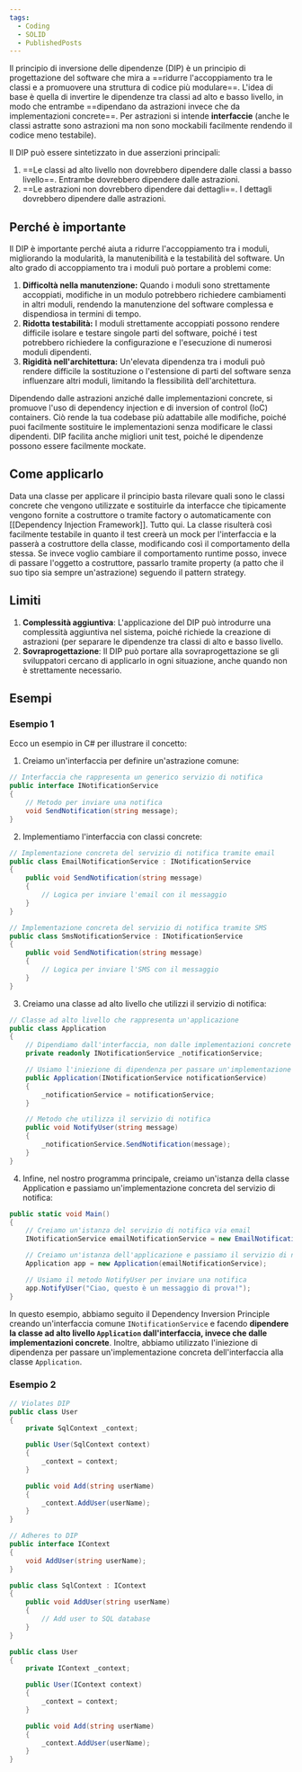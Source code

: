 ```yaml
---
tags:
  - Coding
  - SOLID
  - PublishedPosts
---
```

Il principio di inversione delle dipendenze (DIP) è un principio di progettazione del software che mira a ==ridurre l'accoppiamento tra le classi e a promuovere una struttura di codice più modulare==. L'idea di base è quella di invertire le dipendenze tra classi ad alto e basso livello, in modo che entrambe ==dipendano da astrazioni invece che da implementazioni concrete==. Per astrazioni si intende **interfaccie** (anche le classi astratte sono astrazioni ma non sono mockabili facilmente rendendo il codice meno testabile).

Il DIP può essere sintetizzato in due asserzioni principali:

1. ==Le classi ad alto livello non dovrebbero dipendere dalle classi a basso livello==. Entrambe dovrebbero dipendere dalle astrazioni.
2. ==Le astrazioni non dovrebbero dipendere dai dettagli==. I dettagli dovrebbero dipendere dalle astrazioni.

## Perché è importante

Il DIP è importante perché aiuta a ridurre l'accoppiamento tra i moduli, migliorando la modularità, la manutenibilità e la testabilità del software.
Un alto grado di accoppiamento tra i moduli può portare a problemi come:

1. **Difficoltà nella manutenzione:** Quando i moduli sono strettamente accoppiati, modifiche in un modulo potrebbero richiedere cambiamenti in altri moduli, rendendo la manutenzione del software complessa e dispendiosa in termini di tempo.
2. **Ridotta testabilità:** I moduli strettamente accoppiati possono rendere difficile isolare e testare singole parti del software, poiché i test potrebbero richiedere la configurazione e l'esecuzione di numerosi moduli dipendenti.
3. **Rigidità nell'architettura:** Un'elevata dipendenza tra i moduli può rendere difficile la sostituzione o l'estensione di parti del software senza influenzare altri moduli, limitando la flessibilità dell'architettura.

Dipendendo dalle astrazioni anziché dalle implementazioni concrete, si promuove l'uso di dependency injection e di inversion of control (IoC) containers.
Ciò rende la tua codebase più adattabile alle modifiche, poiché puoi facilmente sostituire le implementazioni senza modificare le classi dipendenti.
DIP facilita anche migliori unit test, poiché le dipendenze possono essere facilmente mockate.

## Come applicarlo

Data una classe per applicare il principio basta rilevare quali sono le classi concrete che vengono utilizzate e sostituirle da interfacce che tipicamente vengono fornite a costruttore o tramite factory o automaticamente con [[Dependency Injection Framework]].
Tutto qui.
La classe risulterà così facilmente testabile in quanto il test creerà un mock per l'interfaccia e la passerà a costruttore della classe, modificando così il comportamento della stessa.
Se invece voglio cambiare il comportamento runtime posso, invece di passare l'oggetto a costruttore, passarlo tramite property (a patto che il suo tipo sia sempre un'astrazione) seguendo il pattern strategy.

## Limiti

1. **Complessità aggiuntiva**: L'applicazione del DIP può introdurre una complessità aggiuntiva nel sistema, poiché richiede la creazione di astrazioni (per separare le dipendenze tra classi di alto e basso livello.
2. **Sovraprogettazione**: Il DIP può portare alla sovraprogettazione se gli sviluppatori cercano di applicarlo in ogni situazione, anche quando non è strettamente necessario.

## Esempi

### Esempio 1

Ecco un esempio in C# per illustrare il concetto:

1.  Creiamo un'interfaccia per definire un'astrazione comune:

```csharp
// Interfaccia che rappresenta un generico servizio di notifica
public interface INotificationService
{
    // Metodo per inviare una notifica
    void SendNotification(string message);
}
```

2.  Implementiamo l'interfaccia con classi concrete:
```csharp
// Implementazione concreta del servizio di notifica tramite email
public class EmailNotificationService : INotificationService
{
    public void SendNotification(string message)
    {
        // Logica per inviare l'email con il messaggio
    }
}

// Implementazione concreta del servizio di notifica tramite SMS
public class SmsNotificationService : INotificationService
{
    public void SendNotification(string message)
    {
        // Logica per inviare l'SMS con il messaggio
    }
}
```

3.  Creiamo una classe ad alto livello che utilizzi il servizio di notifica:

```csharp
// Classe ad alto livello che rappresenta un'applicazione
public class Application
{
    // Dipendiamo dall'interfaccia, non dalle implementazioni concrete
    private readonly INotificationService _notificationService;

    // Usiamo l'iniezione di dipendenza per passare un'implementazione concreta dell'interfaccia
    public Application(INotificationService notificationService)
    {
        _notificationService = notificationService;
    }

    // Metodo che utilizza il servizio di notifica
    public void NotifyUser(string message)
    {
        _notificationService.SendNotification(message);
    }
}

```

4.  Infine, nel nostro programma principale, creiamo un'istanza della classe Application e passiamo un'implementazione concreta del servizio di notifica:

```csharp
public static void Main()
{
    // Creiamo un'istanza del servizio di notifica via email
    INotificationService emailNotificationService = new EmailNotificationService();

    // Creiamo un'istanza dell'applicazione e passiamo il servizio di notifica desiderato
    Application app = new Application(emailNotificationService);

    // Usiamo il metodo NotifyUser per inviare una notifica
    app.NotifyUser("Ciao, questo è un messaggio di prova!");
}
```

In questo esempio, abbiamo seguito il Dependency Inversion Principle creando un'interfaccia comune `INotificationService` e facendo **dipendere la classe ad alto livello `Application` dall'interfaccia, invece che dalle implementazioni concrete**. Inoltre, abbiamo utilizzato l'iniezione di dipendenza per passare un'implementazione concreta dell'interfaccia alla classe `Application`.

### Esempio 2

```csharp
// Violates DIP
public class User
{
    private SqlContext _context;

    public User(SqlContext context)
    {
        _context = context;
    }

    public void Add(string userName)
    {
        _context.AddUser(userName);
    }
}

// Adheres to DIP
public interface IContext
{
    void AddUser(string userName);
}

public class SqlContext : IContext
{
    public void AddUser(string userName)
    {
        // Add user to SQL database
    }
}

public class User
{
    private IContext _context;

    public User(IContext context)
    {
        _context = context;
    }

    public void Add(string userName)
    {
        _context.AddUser(userName);
    }
}
```